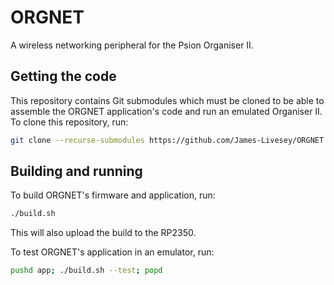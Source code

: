 # ORGNET
A wireless networking peripheral for the Psion Organiser II.

## Getting the code
This repository contains Git submodules which must be cloned to be able to assemble the ORGNET application's code and run an emulated Organiser II. To clone this repository, run:

```bash
git clone --recurse-submodules https://github.com/James-Livesey/ORGNET
```

## Building and running
To build ORGNET's firmware and application, run:

```bash
./build.sh
```

This will also upload the build to the RP2350.

To test ORGNET's application in an emulator, run:

```bash
pushd app; ./build.sh --test; popd
```